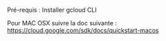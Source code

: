 Pré-requis : Installer gcloud CLI

Pour MAC OSX suivre la doc suivante : 
https://cloud.google.com/sdk/docs/quickstart-macos


